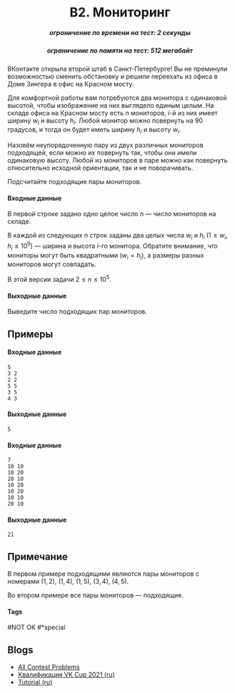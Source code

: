 <h1 style='text-align: center;'> B2. Мониторинг</h1>

<h5 style='text-align: center;'>ограничение по времени на тест: 2 секунды</h5>
<h5 style='text-align: center;'>ограничение по памяти на тест: 512 мегабайт</h5>

ВКонтакте открыла второй штаб в Санкт-Петербурге! Вы не преминули возможностью сменить обстановку и решили переехать из офиса в Доме Зингера в офис на Красном мосту.

Для комфортной работы вам потребуются два монитора с одинаковой высотой, чтобы изображение на них выглядело единым целым. На складе офиса на Красном мосту есть $n$ мониторов, $i$-й из них имеет ширину $w_i$ и высоту $h_i$. Любой монитор можно повернуть на 90 градусов, и тогда он будет иметь ширину $h_i$ и высоту $w_i$.

Назовём неупорядоченную пару из двух различных мониторов подходящей, если можно их повернуть так, чтобы они имели одинаковую высоту. Любой из мониторов в паре можно как повернуть относительно исходной ориентации, так и не поворачивать.

Подсчитайте подходящие пары мониторов.

#### Входные данные

В первой строке задано одно целое число $n$ — число мониторов на складе.

В каждой из следующих $n$ строк заданы два целых числа $w_i$ и $h_i$ ($1 \le w_i, h_i \le 10^9$) — ширина и высота $i$-го монитора. Обратите внимание, что мониторы могут быть квадратными ($w_i = h_i$), а размеры разных мониторов могут совпадать.

В этой версии задачи $2 \le n \le 10^5$.

#### Выходные данные

Выведите число подходящих пар мониторов.

## Примеры

#### Входные данные


```text
5
3 2
2 2
5 5
3 5
4 3
```
#### Выходные данные


```text
5
```
#### Входные данные


```text
7
10 10
10 20
20 10
10 20
10 20
10 10
20 10
```
#### Выходные данные


```text
21
```
## Примечание

В первом примере подходящими являются пары мониторов с номерами $(1, 2)$, $(1, 4)$, $(1, 5)$, $(3, 4)$, $(4, 5)$.

Во втором примере все пары мониторов — подходящие.



#### Tags 

#NOT OK #*special 

## Blogs
- [All Contest Problems](../VK_Cup_2021_-_Квалификация_(Engine).md)
- [Квалификация VK Cup 2021 (ru)](../blogs/Квалификация_VK_Cup_2021_(ru).md)
- [Tutorial (ru)](../blogs/Tutorial_(ru).md)
